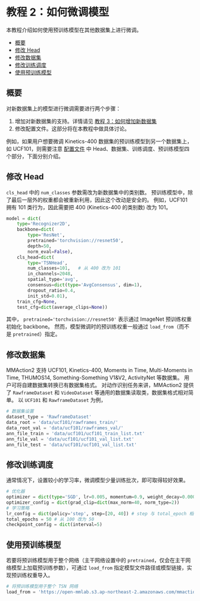 # 教程 2：如何微调模型

本教程介绍如何使用预训练模型在其他数据集上进行微调。

<!-- TOC -->

- [概要](#概要)
- [修改 Head](#修改-Head)
- [修改数据集](#修改数据集)
- [修改训练调度](#修改训练调度)
- [使用预训练模型](#使用预训练模型)

<!-- TOC -->

## 概要

对新数据集上的模型进行微调需要进行两个步骤：

1. 增加对新数据集的支持。详情请见 [教程 3：如何增加新数据集](3_new_dataset_cn.md)
2. 修改配置文件。这部分将在本教程中做具体讨论。

例如，如果用户想要微调 Kinetics-400 数据集的预训练模型到另一个数据集上，如 UCF101，则需要注意 [配置文件](1_config_cn.md) 中 Head、数据集、训练调度、预训练模型四个部分，下面分别介绍。

## 修改 Head

`cls_head` 中的 `num_classes` 参数需改为新数据集中的类别数。
预训练模型中，除了最后一层外的权重都会被重新利用，因此这个改动是安全的。
例如，UCF101 拥有 101 类行为，因此需要把 400 (Kinetics-400 的类别数) 改为 101。

```python
model = dict(
    type='Recognizer2D',
    backbone=dict(
        type='ResNet',
        pretrained='torchvision://resnet50',
        depth=50,
        norm_eval=False),
    cls_head=dict(
        type='TSNHead',
        num_classes=101,   # 从 400 改为 101
        in_channels=2048,
        spatial_type='avg',
        consensus=dict(type='AvgConsensus', dim=1),
        dropout_ratio=0.4,
        init_std=0.01),
    train_cfg=None,
    test_cfg=dict(average_clips=None))
```

其中， `pretrained='torchvision://resnet50'` 表示通过 ImageNet 预训练权重初始化 backbone。
然而，模型微调时的预训练权重一般通过 `load_from`（而不是 `pretrained`）指定。

## 修改数据集

MMAction2 支持 UCF101, Kinetics-400, Moments in Time, Multi-Moments in Time, THUMOS14,
Something-Something V1&V2, ActivityNet 等数据集。
用户可将自建数据集转换已有数据集格式。
对动作识别任务来讲，MMAction2 提供了 `RawframeDataset` 和 `VideoDataset` 等通用的数据集读取类，数据集格式相对简单。
以 `UCF101` 和 `RawframeDataset` 为例，

```python
# 数据集设置
dataset_type = 'RawframeDataset'
data_root = 'data/ucf101/rawframes_train/'
data_root_val = 'data/ucf101/rawframes_val/'
ann_file_train = 'data/ucf101/ucf101_train_list.txt'
ann_file_val = 'data/ucf101/ucf101_val_list.txt'
ann_file_test = 'data/ucf101/ucf101_val_list.txt'
```

## 修改训练调度

通常情况下，设置较小的学习率，微调模型少量训练批次，即可取得较好效果。

```python
# 优化器
optimizer = dict(type='SGD', lr=0.005, momentum=0.9, weight_decay=0.0001)  # 从 0.01 改为 0.005
optimizer_config = dict(grad_clip=dict(max_norm=40, norm_type=2))
# 学习策略
lr_config = dict(policy='step', step=[20, 40]) # step 与 total_epoch 相适应
total_epochs = 50 # 从 100 改为 50
checkpoint_config = dict(interval=5)
```

## 使用预训练模型

若要将预训练模型用于整个网络（主干网络设置中的 `pretrained`，仅会在主干网络模型上加载预训练参数），可通过 `load_from` 指定模型文件路径或模型链接，实现预训练权重导入。

```python
# 将预训练模型用于整个 TSN 网络
load_from = 'https://open-mmlab.s3.ap-northeast-2.amazonaws.com/mmaction/mmaction-v1/recognition/tsn_r50_1x1x3_100e_kinetics400_rgb/tsn_r50_1x1x3_100e_kinetics400_rgb_20200614-e508be42.pth'  # 模型路径可以在 model zoo 中找到
```
